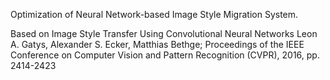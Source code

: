 Optimization of Neural Network-based Image Style Migration System.

Based on Image Style Transfer Using Convolutional Neural Networks Leon A. Gatys, Alexander S. Ecker, Matthias Bethge; Proceedings of the IEEE Conference on Computer Vision and Pattern Recognition (CVPR), 2016, pp. 2414-2423
